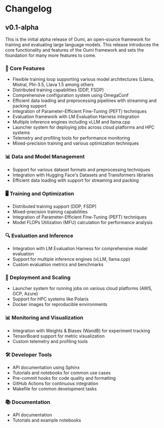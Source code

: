 # Changelog

## v0.1-alpha

This is the initial alpha release of Oumi, an open-source framework for training and evaluating large language models. This release introduces the core functionality and features of the Oumi framework and sets the foundation for many more features to come.

### 🚀 Core Features

- Flexible training loop supporting various model architectures (Llama, Mistral, Phi-3.5, Llava 1.5 among others
- Distributed training capabilities (DDP, FSDP)
- Comprehensive configuration system using OmegaConf
- Efficient data loading and preprocessing pipelines with streaming and packing support
- Integration of Parameter-Efficient Fine-Tuning (PEFT) techniques
- Evaluation framework with LM Evaluation Harness integration
- Multiple inference engines including vLLM and llama.cpp
- Launcher system for deploying jobs across cloud platforms and HPC systems
- Telemetry and profiling tools for performance monitoring
- Mixed-precision training and various optimization techniques

### 📊 Data and Model Management

- Support for various dataset formats and preprocessing techniques
- Integration with Hugging Face's Datasets and Transformers libraries
- Efficient data loading with support for streaming and packing

### 🖥️ Training and Optimization

- Distributed training support (DDP, FSDP)
- Mixed-precision training capabilities
- Integration of Parameter-Efficient Fine-Tuning (PEFT) techniques
- Model FLOPs Utilization (MFU) calculation for performance analysis

### 🔍 Evaluation and Inference

- Integration with LM Evaluation Harness for comprehensive model evaluation
- Support for multiple inference engines (vLLM, llama.cpp)
- Custom evaluation metrics and benchmarks

### 🚀 Deployment and Scaling

- Launcher system for running jobs on various cloud platforms (AWS, GCP, Azure)
- Support for HPC systems like Polaris
- Docker images for reproducible environments

### 📊 Monitoring and Visualization

- Integration with Weights & Biases (WandB) for experiment tracking
- TensorBoard support for metric visualization
- Custom telemetry and profiling tools

### 🛠️ Developer Tools

- API documentation using Sphinx
- Tutorials and notebooks for common use cases
- Pre-commit hooks for code quality and formatting
- GitHub Actions for continuous integration
- Makefile for common development tasks

### 📚 Documentation

- API documentation
- Tutorials and example notebooks
